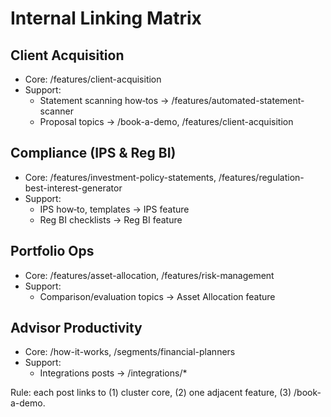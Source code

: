 # Internal Linking Matrix

## Client Acquisition
- Core: /features/client-acquisition
- Support: 
  - Statement scanning how‑tos → /features/automated-statement-scanner
  - Proposal topics → /book-a-demo, /features/client-acquisition

## Compliance (IPS & Reg BI)
- Core: /features/investment-policy-statements, /features/regulation-best-interest-generator
- Support:
  - IPS how‑to, templates → IPS feature
  - Reg BI checklists → Reg BI feature

## Portfolio Ops
- Core: /features/asset-allocation, /features/risk-management
- Support:
  - Comparison/evaluation topics → Asset Allocation feature

## Advisor Productivity
- Core: /how-it-works, /segments/financial-planners
- Support:
  - Integrations posts → /integrations/*

Rule: each post links to (1) cluster core, (2) one adjacent feature, (3) /book-a-demo.
